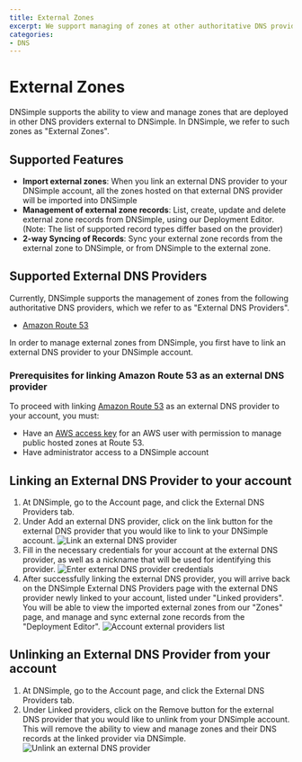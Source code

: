 ```yaml
---
title: External Zones
excerpt: We support managing of zones at other authoritative DNS providers.
categories:
- DNS
---
```


# External Zones

 DNSimple supports the ability to view and manage zones that are deployed in other DNS providers external to DNSimple. In DNSimple, we refer to such zones as "External Zones".

## Supported Features

- **Import external zones**: When you link an external DNS provider to your DNSimple account, all the zones hosted on that external DNS provider will be imported into DNSimple
- **Management of external zone records**: List, create, update and delete external zone records from DNSimple, using our Deployment Editor. (Note: The list of supported record types differ based on the provider)
- **2-way Syncing of Records**: Sync your external zone records from the external zone to DNSimple, or from DNSimple to the external zone.

## Supported External DNS Providers

Currently, DNSimple supports the management of zones from the following authoritative DNS providers, which we refer to as "External DNS Providers".

- [Amazon Route 53](https://aws.amazon.com/route53/)

In order to manage external zones from DNSimple, you first have to link an external DNS provider to your DNSimple account.

### Prerequisites for linking Amazon Route 53 as an external DNS provider

To proceed with linking [Amazon Route 53](https://aws.amazon.com/route53/) as an external DNS provider to your account, you must:

- Have an [AWS access key](https://docs.aws.amazon.com/IAM/latest/UserGuide/id_credentials_access-keys.html) for an AWS user with permission to manage public hosted zones at Route 53.
- Have administrator access to a DNSimple account


## Linking an External DNS Provider to your account

1. At DNSimple, go to the <label>Account</label> page, and click the <label>External DNS Providers</label> tab.
1. Under <label>Add an external DNS provider<label>, click on the link button for the external DNS provider that you would like to link to your DNSimple account.
![Link an external DNS provider](/files/account-external-provider-link.png)
1. Fill in the necessary credentials for your account at the external DNS provider, as well as a nickname that will be used for identifying this provider.
![Enter external DNS provider credentials](/files/account-external-provider-link-credentials.png)
1. After successfully linking the external DNS provider, you will arrive back on the DNSimple External DNS Providers page with the external DNS provider newly linked to your account, listed under "Linked providers". You will be able to view the imported external zones from our "Zones" page, and manage and sync external zone records from the "Deployment Editor".
![Account external providers list](/files/account-external-providers.png)

## Unlinking an External DNS Provider from your account

1. At DNSimple, go to the <label>Account</label> page, and click the <label>External DNS Providers</label> tab.
1. Under <label>Linked providers<label>, click on the <label>Remove</label> button for the external DNS provider that you would like to unlink from your DNSimple account. This will remove the ability to view and manage zones and their DNS records at the linked provider via DNSimple.
![Unlink an external DNS provider](/files/account-external-provider-unlink.png)
